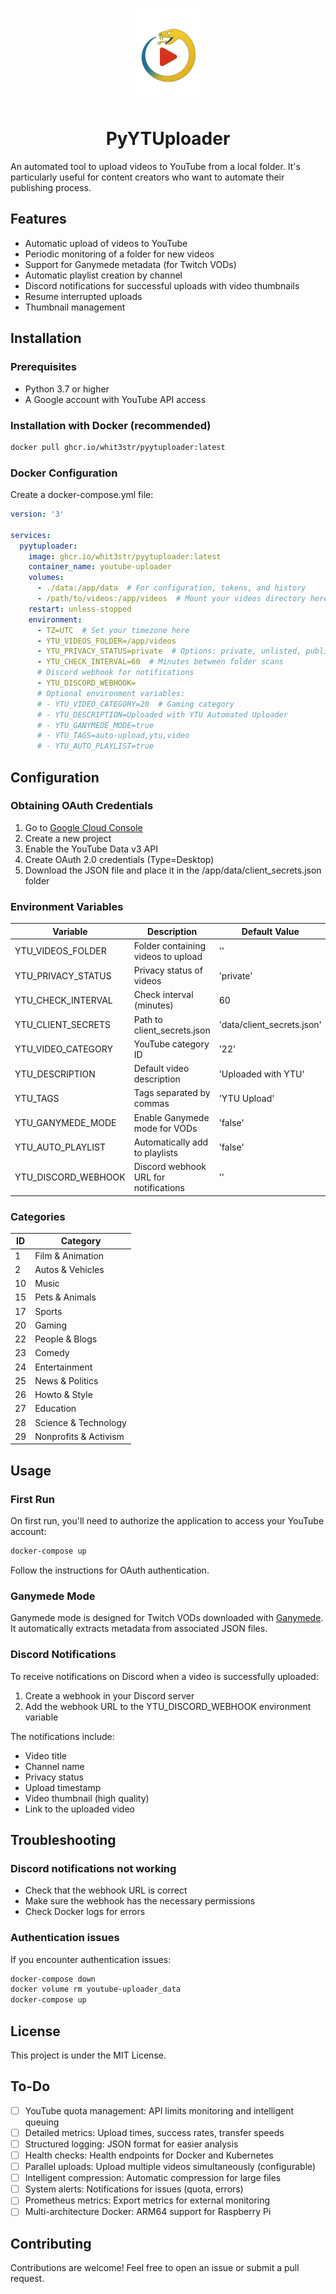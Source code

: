 <p align="center">
  <img src="https://github.com/whit3str/pyytuploader/blob/main/resources/icon.png?raw=true" alt="Logo" width="100"/>
  <h1 align="center">PyYTUploader</h1>
</p>

An automated tool to upload videos to YouTube from a local folder. It's particularly useful for content creators who want to automate their publishing process.

## Features

* Automatic upload of videos to YouTube
* Periodic monitoring of a folder for new videos
* Support for Ganymede metadata (for Twitch VODs)
* Automatic playlist creation by channel
* Discord notifications for successful uploads with video thumbnails
* Resume interrupted uploads
* Thumbnail management

## Installation

### Prerequisites

* Python 3.7 or higher
* A Google account with YouTube API access

### Installation with Docker (recommended)

```bash
docker pull ghcr.io/whit3str/pyytuploader:latest
```

### Docker Configuration

Create a docker-compose.yml file:

```yaml
version: '3'

services:
  pyytuploader:
    image: ghcr.io/whit3str/pyytuploader:latest
    container_name: youtube-uploader
    volumes:
      - ./data:/app/data  # For configuration, tokens, and history
      - /path/to/videos:/app/videos  # Mount your videos directory here
    restart: unless-stopped
    environment:
      - TZ=UTC  # Set your timezone here
      - YTU_VIDEOS_FOLDER=/app/videos
      - YTU_PRIVACY_STATUS=private  # Options: private, unlisted, public
      - YTU_CHECK_INTERVAL=60  # Minutes between folder scans
      # Discord webhook for notifications
      - YTU_DISCORD_WEBHOOK=
      # Optional environment variables:
      # - YTU_VIDEO_CATEGORY=20  # Gaming category
      # - YTU_DESCRIPTION=Uploaded with YTU Automated Uploader
      # - YTU_GANYMEDE_MODE=true
      # - YTU_TAGS=auto-upload,ytu,video
      # - YTU_AUTO_PLAYLIST=true
```

## Configuration

### Obtaining OAuth Credentials

1. Go to [Google Cloud Console](https://console.cloud.google.com/)
2. Create a new project
3. Enable the YouTube Data v3 API
4. Create OAuth 2.0 credentials (Type=Desktop)
5. Download the JSON file and place it in the /app/data/client_secrets.json folder

### Environment Variables

| Variable | Description | Default Value |
|----------|-------------|---------------|
| YTU_VIDEOS_FOLDER | Folder containing videos to upload | '' |
| YTU_PRIVACY_STATUS | Privacy status of videos | 'private' |
| YTU_CHECK_INTERVAL | Check interval (minutes) | 60 |
| YTU_CLIENT_SECRETS | Path to client_secrets.json | 'data/client_secrets.json' |
| YTU_VIDEO_CATEGORY | YouTube category ID | '22' |
| YTU_DESCRIPTION | Default video description | 'Uploaded with YTU' |
| YTU_TAGS | Tags separated by commas | 'YTU Upload' |
| YTU_GANYMEDE_MODE | Enable Ganymede mode for VODs | 'false' |
| YTU_AUTO_PLAYLIST | Automatically add to playlists | 'false' |
| YTU_DISCORD_WEBHOOK | Discord webhook URL for notifications | '' |

### Categories 

| ID | Category |
|----|----------|
| 1 | Film & Animation |
| 2 | Autos & Vehicles |
| 10 | Music |
| 15 | Pets & Animals |
| 17 | Sports |
| 20 | Gaming |
| 22 | People & Blogs |
| 23 | Comedy |
| 24 | Entertainment |
| 25 | News & Politics |
| 26 | Howto & Style |
| 27 | Education |
| 28 | Science & Technology |
| 29 | Nonprofits & Activism |

## Usage

### First Run

On first run, you'll need to authorize the application to access your YouTube account:

```bash
docker-compose up
```

Follow the instructions for OAuth authentication.

### Ganymede Mode

Ganymede mode is designed for Twitch VODs downloaded with [Ganymede](https://github.com/Zibbp/ganymede). It automatically extracts metadata from associated JSON files.

### Discord Notifications

To receive notifications on Discord when a video is successfully uploaded:

1. Create a webhook in your Discord server
2. Add the webhook URL to the YTU_DISCORD_WEBHOOK environment variable

The notifications include:
- Video title
- Channel name
- Privacy status
- Upload timestamp
- Video thumbnail (high quality)
- Link to the uploaded video

## Troubleshooting

### Discord notifications not working

* Check that the webhook URL is correct
* Make sure the webhook has the necessary permissions
* Check Docker logs for errors

### Authentication issues

If you encounter authentication issues:

```bash
docker-compose down
docker volume rm youtube-uploader_data
docker-compose up
```

## License

This project is under the MIT License.

## To-Do

* [ ]   YouTube quota management: API limits monitoring and intelligent queuing
* [ ]   Detailed metrics: Upload times, success rates, transfer speeds
* [ ]   Structured logging: JSON format for easier analysis
* [ ]   Health checks: Health endpoints for Docker and Kubernetes
* [ ]   Parallel uploads: Upload multiple videos simultaneously (configurable)
* [ ]   Intelligent compression: Automatic compression for large files
* [ ]   System alerts: Notifications for issues (quota, errors)
* [ ]   Prometheus metrics: Export metrics for external monitoring
* [ ]   Multi-architecture Docker: ARM64 support for Raspberry Pi

## Contributing

Contributions are welcome! Feel free to open an issue or submit a pull request.
